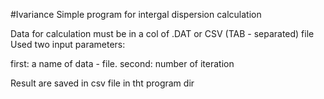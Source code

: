 #Ivariance
Simple program for intergal dispersion calculation

Data for calculation must be in a col of .DAT or CSV (TAB - separated) file
Used two input parameters:

first: a name of data - file.
second: number of iteration

Result are saved in csv file in tht program dir
